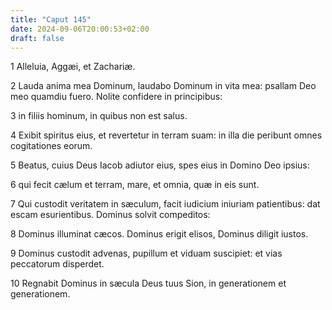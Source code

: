 ```yaml
---
title: "Caput 145"
date: 2024-09-06T20:00:53+02:00
draft: false
---
```



1 Alleluia, Aggæi, et Zachariæ.

2 Lauda anima mea Dominum, laudabo Dominum in vita mea: psallam Deo meo quamdiu fuero. Nolite confidere in principibus:

3 in filiis hominum, in quibus non est salus.

4 Exibit spiritus eius, et revertetur in terram suam: in illa die peribunt omnes cogitationes eorum.

5 Beatus, cuius Deus Iacob adiutor eius, spes eius in Domino Deo ipsius:

6 qui fecit cælum et terram, mare, et omnia, quæ in eis sunt.

7 Qui custodit veritatem in sæculum, facit iudicium iniuriam patientibus: dat escam esurientibus. Dominus solvit compeditos:

8 Dominus illuminat cæcos. Dominus erigit elisos, Dominus diligit iustos.

9 Dominus custodit advenas, pupillum et viduam suscipiet: et vias peccatorum disperdet.

10 Regnabit Dominus in sæcula Deus tuus Sion, in generationem et generationem.


